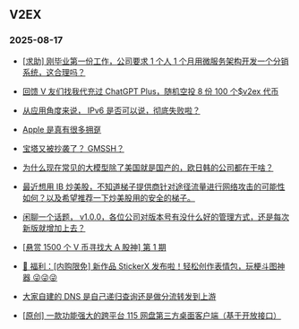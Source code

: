 ## V2EX 
### 2025-08-17

+ [[求助] 刚毕业第一份工作，公司要求 1 个人 1 个月用微服务架构开发一个分销系统，这合理吗？](https://www.v2ex.com/t/1152832)

+ [回馈 V 友们找我代充过 ChatGPT Plus，随机空投 8 份 100 个$v2ex 代币](https://www.v2ex.com/t/1152838)

+ [从应用角度来说， IPv6 是否可以说，彻底失败啦？](https://www.v2ex.com/t/1152772)

+ [Apple 是真有很多拥趸](https://www.v2ex.com/t/1152797)

+ [宝塔又被抄袭了？ GMSSH？](https://www.v2ex.com/t/1152822)

+ [为什么现在常见的大模型除了美国就是国产的，欧日韩的公司都在干啥？](https://www.v2ex.com/t/1152777)

+ [最近想用 IB 炒美股，不知道梯子提供商针对途径流量进行网络攻击的可能性如何？以及希望推荐一下炒美股用的安全的梯子。](https://www.v2ex.com/t/1152792)

+ [闲聊一个话题， v1.0.0，各位公司对版本号有没什么好的管理方式，还是每次新版就增加上去？](https://www.v2ex.com/t/1152788)

+ [[悬赏 1500 个 V 币寻找大 A 股神] 第 1 期](https://www.v2ex.com/t/1152798)

+ [🎁 福利：[内购限免] 新作品 StickerX 发布啦！轻松创作表情包，玩梗斗图神器 😜😜😜](https://www.v2ex.com/t/1152848)

+ [大家自建的 DNS 是自己递归查询还是做分流转发到上游](https://www.v2ex.com/t/1152862)

+ [[原创] 一款功能强大的跨平台 115 网盘第三方桌面客户端（基于开放接口）](https://www.v2ex.com/t/1152781)

